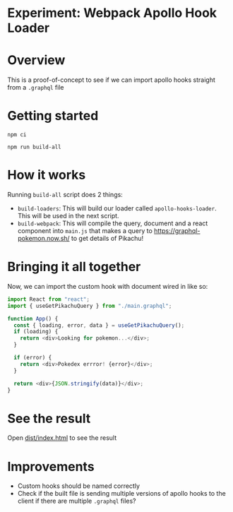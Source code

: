 # Experiment: Webpack Apollo Hook Loader

# Overview

This is a proof-of-concept to see if we can import apollo hooks straight from a `.graphql` file

# Getting started

`npm ci`

`npm run build-all`

# How it works

Running `build-all` script does 2 things:

- `build-loaders`: This will build our loader called `apollo-hooks-loader`. This will be used in the next script.
- `build-webpack`: This will compile the query, document and a react component into `main.js` that makes a query to https://graphql-pokemon.now.sh/ to get details of Pikachu!

# Bringing it all together

Now, we can import the custom hook with document wired in like so:

```typescript
import React from "react";
import { useGetPikachuQuery } from "./main.graphql";

function App() {
  const { loading, error, data } = useGetPikachuQuery();
  if (loading) {
    return <div>Looking for pokemon...</div>;
  }

  if (error) {
    return <div>Pokedex errror! {error}</div>;
  }

  return <div>{JSON.stringify(data)}</div>;
}
```

# See the result

Open [dist/index.html](./dist/index.html) to see the result

# Improvements

- Custom hooks should be named correctly
- Check if the built file is sending multiple versions of apollo hooks to the client if there are multiple `.graphql` files?
